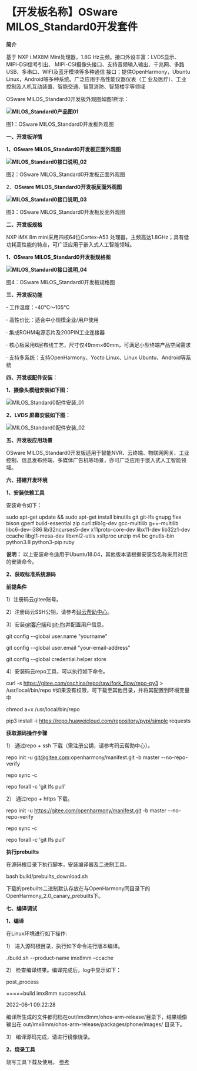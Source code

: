 # 【开发板名称】OSware MILOS_Standard0开发套件

**简介**

基于 NXP i.MX8M Mini处理器，1.8G Hz主频。接⼝外设丰富：LVDS显⽰、MIPI-DSI信号引出、 MIPI-CSI摄像头接⼝、⽀持⾳频输⼊输出、千兆⽹、多路USB、多串⼝、WIFI及蓝⽛模块等多种通信 接⼝；提供OpenHarmony，Ubuntu Linux，Android等多种系统。⼴泛应⽤于⾼性能仪器仪表（⼯ 业及医疗）、⼯业控制及⼈机互动装置、智能交通、智慧消防、智慧楼宇等领域

OSware MILOS_Standard0开发板外观图如图1所示：

**![MILOS_Standard0产品图01](./common/figures/MILOS_Standard_0.png)**

图1：OSware MILOS_Standard0开发板外观图

**一、开发板详情**

**1、OSware MILOS_Standard0开发板正面外观图**

**![MILOS_Standard0接口说明_02](./common/figures/MILOS_Standard_0_Front.png)**

图2：OSware MILOS_Standard0开发板正面外观图

2、**OSware MILOS_Standard0开发板反面外观图**

**![MILOS_Standard0接口说明_03](./common/figures/MILOS_Standard_0_Back.png)**

图3：OSware MILOS_Standard0开发板反面外观图

**二、开发板规格**

NXP iMX 8m mini采用四核64位Cortex-A53
处理器，主频高达1.8GHz；具有低功耗高性能的特点，可广泛应用于嵌入式人工智能领域。

**1、OSware MILOS_Standard0开发板规格图**

**![MILOS_Standard0接口说明_04](./common/figures/MILOS_Standard_0_Spec.png)**

图4：OSware MILOS_Standard0开发板规格图

**三、开发板功能**

**·** 工作温度：-40℃～105℃

**·** 高性价比：适合中小规模企业/用户使用

· 集成ROHM电源芯片及200PIN工业连接器

· 核心板采用6层布线工艺，尺寸仅49mm×60mm，可满足小型终端产品空间需求

· 支持多系统：支持OpenHarmony、Yocto Linux、Linux Ubuntu、Android等系统

**四、开发板配件安装：**

**1、摄像头模组安装如下图：**

![MILOS_Standard0配件安装_01](./common/figures/MILOS_Standard_0_Camera.png)

**2、LVDS 屏幕安装如下图：**

![MILOS_Standard0配件安装_02](./common/figures/MILOS_Standard_0_LVDS.png)

**五、开发板应用场景**

OSware MILOS_Standard0开发板适用于智能NVR、云终端、物联网网关、工业控制、信息发布终端、多媒体广告机等场景，亦可广泛应用于嵌入式人工智能领域。

**六、搭建开发环境**

**1、安装依赖工具**

安装命令如下：

sudo apt-get update && sudo apt-get install binutils git git-lfs gnupg flex
bison gperf build-essential zip curl zlib1g-dev gcc-multilib g++-multilib
libc6-dev-i386 lib32ncurses5-dev x11proto-core-dev libx11-dev lib32z1-dev ccache
libgl1-mesa-dev libxml2-utils xsltproc unzip m4 bc gnutls-bin python3.8
python3-pip ruby

**说明：** 
以上安装命令适用于Ubuntu18.04，其他版本请根据安装包名称采用对应的安装命令。

**2、获取标准系统源码**

**前提条件**

1）注册码云gitee账号。

2）注册码云SSH公钥，请参考[码云帮助中心](https://gitee.com/help/articles/4191)。

3）安装[git客户端](http://git-scm.com/book/zh/v2/%E8%B5%B7%E6%AD%A5-%E5%AE%89%E8%A3%85-Git)和[git-lfs](https://gitee.com/vcs-all-in-one/git-lfs?_from=gitee_search#downloading)并配置用户信息。

git config --global user.name "yourname"

git config --global user.email "your-email-address"

git config --global credential.helper store

4）安装码云repo工具，可以执行如下命令。

curl -s https://gitee.com/oschina/repo/raw/fork_flow/repo-py3 \>
/usr/local/bin/repo \#如果没有权限，可下载至其他目录，并将其配置到环境变量中

chmod a+x /usr/local/bin/repo

pip3 install -i https://repo.huaweicloud.com/repository/pypi/simple requests

**获取源码操作步骤**

1） 通过repo + ssh 下载（需注册公钥，请参考码云帮助中心）。

repo init -u git@gitee.com:openharmony/manifest.git -b master --no-repo-verify

repo sync -c

repo forall -c 'git lfs pull'

2） 通过repo + https 下载。

repo init -u https://gitee.com/openharmony/manifest.git -b master
\--no-repo-verify

repo sync -c

repo forall -c 'git lfs pull'

**执行prebuilts**

在源码根目录下执行脚本，安装编译器及二进制工具。

bash build/prebuilts_download.sh

下载的prebuilts二进制默认存放在与OpenHarmony同目录下的OpenHarmony_2.0_canary_prebuilts下。

**七、编译调试**

**1、编译**

在Linux环境进行如下操作:

1） 进入源码根目录，执行如下命令进行版本编译。

./build.sh --product-name imx8mm –ccache

2） 检查编译结果。编译完成后，log中显示如下：

post_process

=====build imx8mm successful.

2022-06-1 09:22:28

编译所生成的文件都归档在out/imx8mm/ohos-arm-release/目录下，结果镜像输出在
out/imx8mm/ohos-arm-release/packages/phone/images/ 目录下。

3） 编译源码完成，请进行镜像烧录。

**2、烧录工具**

烧写工具下载及使用。
[参考](https://gitee.com/osware_admin_admin/burning-tools-and-guidelines)
